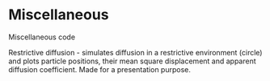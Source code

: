 # Miscellaneous
Miscellaneous code


Restrictive diffusion - simulates diffusion in a restrictive environment (circle) and plots particle positions, their mean square displacement and apparent diffusion coefficient. Made for a presentation purpose.
